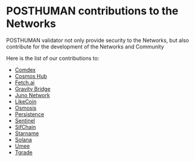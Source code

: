 # POSTHUMAN contributions to the Networks

POSTHUMAN validator not only provide security to the Networks, but also contribute for the development of the Networks and Community

Here is the list of our contributions to:

- [Comdex](https://github.com/Validator-POSTHUMAN/contributions/blob/main/comdex.md)
- [Cosmos Hub](https://github.com/Validator-POSTHUMAN/contributions/blob/main/cosmos.md)
- [Fetch.ai](https://github.com/Validator-POSTHUMAN/contributions/blob/main/FetchAI.md)
- [Gravity Bridge](https://github.com/Validator-POSTHUMAN/contributions/blob/main/gravity_bridge.md)
- [Juno Network](https://github.com/Validator-POSTHUMAN/contributions/blob/main/JunoNetwork.md)
- [LikeCoin](https://github.com/Validator-POSTHUMAN/contributions/blob/main/LikeCoin.md)
- [Osmosis](https://github.com/Validator-POSTHUMAN/contributions/blob/main/osmosis.md)
- [Persistence](https://github.com/Validator-POSTHUMAN/contributions/blob/main/Persistence.md)
- [Sentinel](https://github.com/Validator-POSTHUMAN/contributions/blob/main/Sentinel.md)
- [SifChain](https://github.com/Validator-POSTHUMAN/contributions/blob/main/SifChain.md)
- [Starname](https://github.com/Validator-POSTHUMAN/contributions/blob/main/Starname.me)
- [Solana](https://github.com/Validator-POSTHUMAN/contributions/blob/main/solana.md)
- [Umee](https://github.com/Validator-POSTHUMAN/contributions/blob/main/umee.md)
- [Tgrade](https://github.com/Validator-POSTHUMAN/contributions/blob/main/Tgrade.md)
